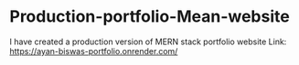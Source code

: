 # Production-portfolio-Mean-website
I have created a production version of MERN stack portfolio website 
Link: https://ayan-biswas-portfolio.onrender.com/
